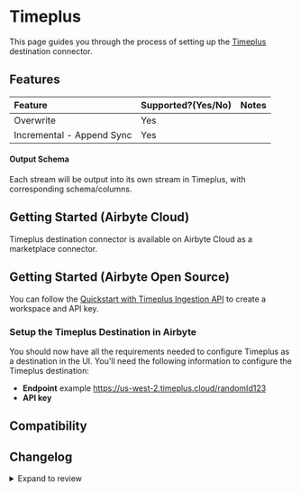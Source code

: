 # Timeplus

This page guides you through the process of setting up the [Timeplus](https://timeplus.com)
destination connector.

## Features

| Feature                   | Supported?\(Yes/No\) | Notes |
| :------------------------ | :------------------- | :---- |
| Overwrite                 | Yes                  |       |
| Incremental - Append Sync | Yes                  |       |

#### Output Schema

Each stream will be output into its own stream in Timeplus, with corresponding schema/columns.

## Getting Started (Airbyte Cloud)

Timeplus destination connector is available on Airbyte Cloud as a marketplace connector.

## Getting Started (Airbyte Open Source)

You can follow the [Quickstart with Timeplus Ingestion API](https://docs.timeplus.com/quickstart-ingest-api) to create a workspace and API key.

### Setup the Timeplus Destination in Airbyte

You should now have all the requirements needed to configure Timeplus as a destination in the UI.
You'll need the following information to configure the Timeplus destination:

- **Endpoint** example https://us-west-2.timeplus.cloud/randomId123
- **API key**

## Compatibility

## Changelog

<details>
  <summary>Expand to review</summary>

| Version | Date       | Pull Request                                              | Subject              |
|:--------| :--------- | :-------------------------------------------------------- | :------------------- |
| 0.1.45 | 2025-05-10 | [59836](https://github.com/airbytehq/airbyte/pull/59836) | Update dependencies |
| 0.1.44 | 2025-05-03 | [59343](https://github.com/airbytehq/airbyte/pull/59343) | Update dependencies |
| 0.1.43 | 2025-04-26 | [58263](https://github.com/airbytehq/airbyte/pull/58263) | Update dependencies |
| 0.1.42 | 2025-04-12 | [57625](https://github.com/airbytehq/airbyte/pull/57625) | Update dependencies |
| 0.1.41 | 2025-04-05 | [57181](https://github.com/airbytehq/airbyte/pull/57181) | Update dependencies |
| 0.1.40 | 2025-03-29 | [56620](https://github.com/airbytehq/airbyte/pull/56620) | Update dependencies |
| 0.1.39 | 2025-03-22 | [56129](https://github.com/airbytehq/airbyte/pull/56129) | Update dependencies |
| 0.1.38 | 2025-03-08 | [55371](https://github.com/airbytehq/airbyte/pull/55371) | Update dependencies |
| 0.1.37 | 2025-03-01 | [54249](https://github.com/airbytehq/airbyte/pull/54249) | Update dependencies |
| 0.1.36 | 2025-02-15 | [53867](https://github.com/airbytehq/airbyte/pull/53867) | Update dependencies |
| 0.1.35 | 2025-02-08 | [53417](https://github.com/airbytehq/airbyte/pull/53417) | Update dependencies |
| 0.1.34 | 2025-02-01 | [52897](https://github.com/airbytehq/airbyte/pull/52897) | Update dependencies |
| 0.1.33 | 2025-01-25 | [52195](https://github.com/airbytehq/airbyte/pull/52195) | Update dependencies |
| 0.1.32 | 2025-01-18 | [51717](https://github.com/airbytehq/airbyte/pull/51717) | Update dependencies |
| 0.1.31 | 2025-01-11 | [51271](https://github.com/airbytehq/airbyte/pull/51271) | Update dependencies |
| 0.1.30 | 2025-01-04 | [50907](https://github.com/airbytehq/airbyte/pull/50907) | Update dependencies |
| 0.1.29 | 2024-12-28 | [50176](https://github.com/airbytehq/airbyte/pull/50176) | Update dependencies |
| 0.1.28 | 2024-12-14 | [48930](https://github.com/airbytehq/airbyte/pull/48930) | Update dependencies |
| 0.1.27 | 2024-11-25 | [48273](https://github.com/airbytehq/airbyte/pull/48273) | Update dependencies |
| 0.1.26 | 2024-10-29 | [47059](https://github.com/airbytehq/airbyte/pull/47059) | Update dependencies |
| 0.1.25 | 2024-10-12 | [46788](https://github.com/airbytehq/airbyte/pull/46788) | Update dependencies |
| 0.1.24 | 2024-10-05 | [46443](https://github.com/airbytehq/airbyte/pull/46443) | Update dependencies |
| 0.1.23 | 2024-09-28 | [46130](https://github.com/airbytehq/airbyte/pull/46130) | Update dependencies |
| 0.1.22 | 2024-09-21 | [45826](https://github.com/airbytehq/airbyte/pull/45826) | Update dependencies |
| 0.1.21 | 2024-09-14 | [45568](https://github.com/airbytehq/airbyte/pull/45568) | Update dependencies |
| 0.1.20 | 2024-09-08 | [44758](https://github.com/airbytehq/airbyte/pull/44758) | Support new Timeplus Cloud using latest timeplus Python SDK |
| 0.1.19 | 2024-09-07 | [45218](https://github.com/airbytehq/airbyte/pull/45218) | Update dependencies |
| 0.1.18 | 2024-08-31 | [45020](https://github.com/airbytehq/airbyte/pull/45020) | Update dependencies |
| 0.1.17 | 2024-08-24 | [44707](https://github.com/airbytehq/airbyte/pull/44707) | Update dependencies |
| 0.1.16 | 2024-08-22 | [44530](https://github.com/airbytehq/airbyte/pull/44530) | Update test dependencies |
| 0.1.15 | 2024-08-17 | [44363](https://github.com/airbytehq/airbyte/pull/44363) | Update dependencies |
| 0.1.14 | 2024-08-12 | [43854](https://github.com/airbytehq/airbyte/pull/43854) | Update dependencies |
| 0.1.13 | 2024-08-03 | [43216](https://github.com/airbytehq/airbyte/pull/43216) | Update dependencies |
| 0.1.12 | 2024-07-27 | [42761](https://github.com/airbytehq/airbyte/pull/42761) | Update dependencies |
| 0.1.11 | 2024-07-20 | [42354](https://github.com/airbytehq/airbyte/pull/42354) | Update dependencies |
| 0.1.10 | 2024-07-13 | [41861](https://github.com/airbytehq/airbyte/pull/41861) | Update dependencies |
| 0.1.9 | 2024-07-10 | [41392](https://github.com/airbytehq/airbyte/pull/41392) | Update dependencies |
| 0.1.8 | 2024-07-09 | [41257](https://github.com/airbytehq/airbyte/pull/41257) | Update dependencies |
| 0.1.7 | 2024-07-06 | [40864](https://github.com/airbytehq/airbyte/pull/40864) | Update dependencies |
| 0.1.6 | 2024-06-25 | [40270](https://github.com/airbytehq/airbyte/pull/40270) | Update dependencies |
| 0.1.5 | 2024-06-22 | [39990](https://github.com/airbytehq/airbyte/pull/39990) | Update dependencies |
| 0.1.4 | 2024-06-06 | [39301](https://github.com/airbytehq/airbyte/pull/39301) | [autopull] Upgrade base image to v1.2.2 |
| 0.1.3 | 2024-06-03 | [38901](https://github.com/airbytehq/airbyte/pull/38901) | Replace AirbyteLogger with logging.Logger |
| 0.1.2 | 2024-05-21 | [38491](https://github.com/airbytehq/airbyte/pull/38491) | [autopull] base image + poetry + up_to_date |
| 0.1.1   | 2024-03-05 | [#35838](https://github.com/airbytehq/airbyte/pull/35838) | Un-archive connector |
| 0.1.0   | 2023-06-14 | [21226](https://github.com/airbytehq/airbyte/pull/21226)  | Destination Timeplus |

</details>
